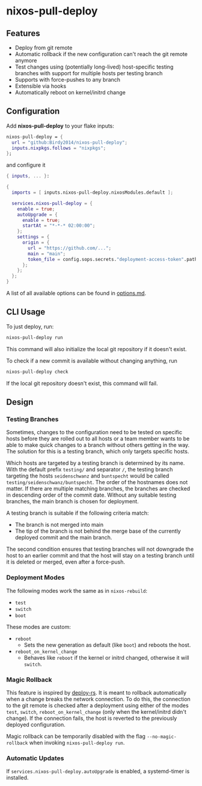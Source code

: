 # nixos-pull-deploy

## Features
- Deploy from git remote
- Automatic rollback if the new configuration can't reach the git remote anymore
- Test changes using (potentially long-lived) host-specific testing branches with support for multiple hosts per testing branch
- Supports with force-pushes to any branch
- Extensible via hooks
- Automatically reboot on kernel/initrd change

## Configuration

Add **nixos-pull-deploy** to your flake inputs:
```nix
nixos-pull-deploy = {
  url = "github:Birdy2014/nixos-pull-deploy";
  inputs.nixpkgs.follows = "nixpkgs";
};
```

and configure it
```nix
{ inputs, ... }:

{
  imports = [ inputs.nixos-pull-deploy.nixosModules.default ];

  services.nixos-pull-deploy = {
    enable = true;
    autoUpgrade = {
      enable = true;
      startAt = "*-*-* 02:00:00";
    };
    settings = {
      origin = {
        url = "https://github.com/...";
        main = "main";
        token_file = config.sops.secrets."deployment-access-token".path;
      };
    };
  };
}
```

A list of all available options can be found in [options.md](./options.md).

## CLI Usage

To just deploy, run:
```bash
nixos-pull-deploy run
```
This command will also initialize the local git repository if it doesn't exist.

To check if a new commit is available without changing anything, run
```bash
nixos-pull-deploy check
```
If the local git repository doesn't exist, this command will fail.

## Design

### Testing Branches

Sometimes, changes to the configuration need to be tested on specific hosts before they are rolled out to all hosts or a team member wants to be able to make quick changes to a branch without others getting in the way.
The solution for this is a testing branch, which only targets specific hosts.

Which hosts are targeted by a testing branch is determined by its name.
With the default prefix `testing/` and separator `/`, the testing branch targeting the hosts `seidenschwanz` and `buntspecht` would be called `testing/seidenschwanz/buntspecht`.
The order of the hostnames does not matter.
If there are multiple matching branches, the branches are checked in descending order of the commit date.
Without any suitable testing branches, the main branch is chosen for deployment.

A testing branch is suitable if the following criteria match:
- The branch is not merged into main
- The tip of the branch is not behind the merge base of the currently deployed commit and the main branch.

The second condition ensures that testing branches will not downgrade the host to an earlier commit and that the host will stay on a testing branch until it is deleted or merged, even after a force-push.

### Deployment Modes

The following modes work the same as in `nixos-rebuild`:
- `test`
- `switch`
- `boot`

These modes are custom:
- `reboot`
  - Sets the new generation as default (like `boot`) and reboots the host.
- `reboot_on_kernel_change`
  - Behaves like `reboot` if the kernel or initrd changed, otherwise it will `switch`.

### Magic Rollback

This feature is inspired by [deploy-rs](https://github.com/serokell/deploy-rs).
It is meant to rollback automatically when a change breaks the network connection.
To do this, the connection to the git remote is checked after a deployment using either of the modes `test`, `switch`, `reboot_on_kernel_change` (only when the kernel/initrd didn't change).
If the connection fails, the host is reverted to the previously deployed configuration.

Magic rollback can be temporarily disabled with the flag `--no-magic-rollback` when invoking `nixos-pull-deploy run`.

### Automatic Updates

If `services.nixos-pull-deploy.autoUpgrade` is enabled, a systemd-timer is installed.
